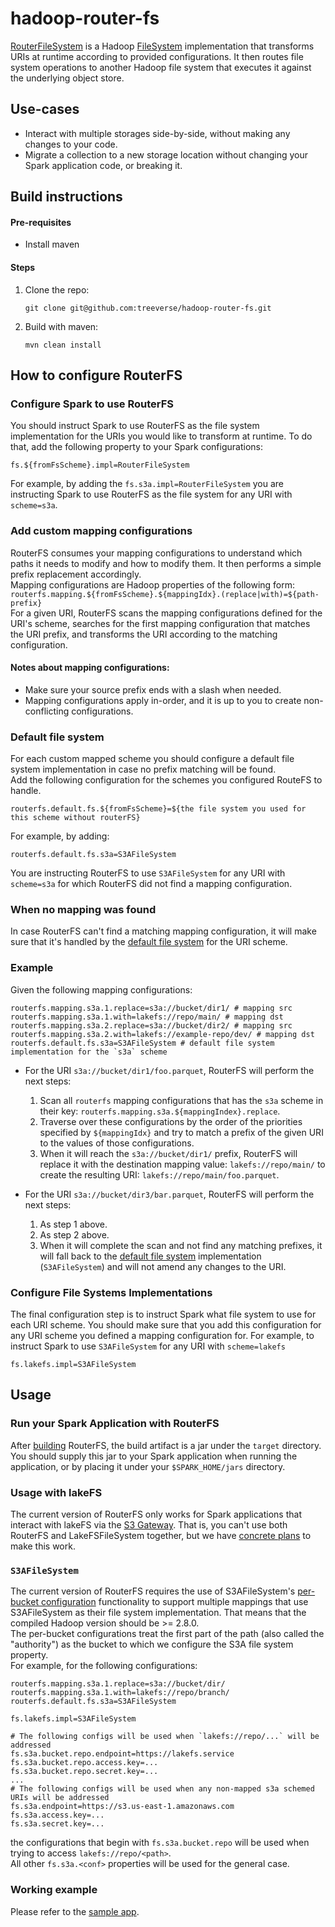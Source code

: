 # hadoop-router-fs

[RouterFileSystem](src/main/java/io/lakefs/RouterFileSystem.java) is a Hadoop [FileSystem](https://hadoop.apache.org/docs/stable/api/org/apache/hadoop/fs/FileSystem.html) 
implementation that transforms URIs at runtime according to provided configurations. It then routes file system operations to 
another Hadoop file system that executes it against the underlying object store. 

## Use-cases 

- Interact with multiple storages side-by-side, without making any changes to your code.    
- Migrate a collection to a new storage location without changing your Spark application code, or breaking it.

## Build instructions 

#### Pre-requisites 
- Install maven 

#### Steps

1. Clone the repo:
    ```shell
    git clone git@github.com:treeverse/hadoop-router-fs.git
    ```

2. Build with maven:
   ```shell
   mvn clean install
   ```

## How to configure RouterFS 

### Configure Spark to use RouterFS

You should instruct Spark to use RouterFS as the file system implementation for the URIs you would like to transform at runtime. To do that, 
add the following property to your Spark configurations: 
```properties
fs.${fromFsScheme}.impl=RouterFileSystem
```

For example, by adding the `fs.s3a.impl=RouterFileSystem` you are instructing Spark to use RouterFS as the file system for any 
URI with `scheme=s3a`.

### Add custom mapping configurations

RouterFS consumes your mapping configurations to understand which paths it needs to modify and how to modify them. It then 
performs a simple prefix replacement accordingly.  
Mapping configurations are Hadoop properties of the following form:
`routerfs.mapping.${fromFsScheme}.${mappingIdx}.(replace|with)=${path-prefix}`  
For a given URI, RouterFS scans the mapping configurations defined for the URI's scheme, searches for the first mapping
configuration that matches the URI prefix, and transforms the URI according to the matching configuration.

#### Notes about mapping configurations:
* Make sure your source prefix ends with a slash when needed.
* Mapping configurations apply in-order, and it is up to you to create non-conflicting configurations.


### Default file system

For each custom mapped scheme you should configure a default file system implementation in case no prefix matching will be found.  
Add the following configuration for the schemes you configured RouteFS to handle.
```properties
routerfs.default.fs.${fromFsScheme}=${the file system you used for this scheme without routerFS}
```
For example, by adding:
```properties
routerfs.default.fs.s3a=S3AFileSystem
```
You are instructing RouterFS to use `S3AFileSystem` for any URI with `scheme=s3a` for which RouterFS did not find
a mapping configuration.

### When no mapping was found

In case RouterFS can't find a matching mapping configuration, it will make sure that it's handled by the [default
file system](#default-file-system) for the URI scheme.

### Example

Given the following mapping configurations:
```properties 
routerfs.mapping.s3a.1.replace=s3a://bucket/dir1/ # mapping src
routerfs.mapping.s3a.1.with=lakefs://repo/main/ # mapping dst
routerfs.mapping.s3a.2.replace=s3a://bucket/dir2/ # mapping src
routerfs.mapping.s3a.2.with=lakefs://example-repo/dev/ # mapping dst
routerfs.default.fs.s3a=S3AFileSystem # default file system implementation for the `s3a` scheme
```

* For the URI `s3a://bucket/dir1/foo.parquet`, RouterFS will perform the next steps:
  1. Scan all `routerfs` mapping configurations that has the `s3a` scheme in their key: `routerfs.mapping.s3a.${mappingIndex}.replace`.
  2. Traverse over these configurations by the order of the priorities specified by `${mappingIdx}` and try to match a prefix of the given URI to the values of those configurations.
  3. When it will reach the `s3a://bucket/dir1/` prefix, RouterFS will replace it with the destination mapping value: `lakefs://repo/main/` to create the resulting URI: `lakefs://repo/main/foo.parquet`.


* For the URI `s3a://bucket/dir3/bar.parquet`, RouterFS will perform the next steps:
  1. As step 1 above.
  2. As step 2 above.
  3. When it will complete the scan and not find any matching prefixes, it will fall back to the [default file system](#default-file-system) implementation (`S3AFileSystem`) and will not amend any changes to the URI.

### Configure File Systems Implementations

The final configuration step is to instruct Spark what file system to use for each URI scheme. You should make sure that you 
add this configuration for any URI scheme you defined a mapping configuration for.
For example, to instruct Spark to use `S3AFileSystem` for any URI with `scheme=lakefs`
```properties
fs.lakefs.impl=S3AFileSystem
```

## Usage

### Run your Spark Application with RouterFS 

After [building](#build-instructions) RouterFS, the build artifact is a jar under the `target` directory. 
You should supply this jar to your Spark application when running the application, or by placing it under your `$SPARK_HOME/jars` directory. 

### Usage with lakeFS 

The current version of RouterFS only works for Spark applications that interact with lakeFS via the [S3 Gateway](https://docs.lakefs.io/integrations/spark.html#access-lakefs-using-the-s3a-gateway). 
That is, you can't use both RouterFS and LakeFSFileSystem together, but we have [concrete plans](https://github.com/treeverse/lakeFS/issues/3058) to make this work.

### `S3AFileSystem`

The current version of RouterFS requires the use of S3AFileSystem's [per-bucket configuration](https://hadoop.apache.org/docs/r2.8.0/hadoop-aws/tools/hadoop-aws/index.html#Configurations_different_S3_buckets) functionality to support multiple mappings that use 
S3AFileSystem as their file system implementation. That means that the compiled Hadoop version should be >= 2.8.0.  
The per-bucket configurations treat the first part of the path (also called the "authority") as the bucket to which we configure the S3A file system property.  
For example, for the following configurations:
```properties
routerfs.mapping.s3a.1.replace=s3a://bucket/dir/
routerfs.mapping.s3a.1.with=lakefs://repo/branch/
routerfs.default.fs.s3a=S3AFileSystem

fs.lakefs.impl=S3AFileSystem

# The following configs will be used when `lakefs://repo/...` will be addressed
fs.s3a.bucket.repo.endpoint=https://lakefs.service
fs.s3a.bucket.repo.access.key=...
fs.s3a.bucket.repo.secret.key=...
...
# The following configs will be used when any non-mapped s3a schemed URIs will be addressed
fs.s3a.endpoint=https://s3.us-east-1.amazonaws.com
fs.s3a.access.key=...
fs.s3a.secret.key=...
```
the configurations that begin with `fs.s3a.bucket.repo` will be used when trying to access `lakefs://repo/<path>`.  
All other `fs.s3a.<conf>` properties will be used for the general case.

### Working example

Please refer to the [sample app](./sample_app/README.md).
